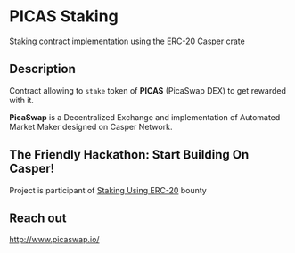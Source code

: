 # PICAS Staking

Staking contract implementation using the ERC-20 Casper crate

## Description

Contract allowing to `stake` token of **PICAS** (PicaSwap DEX) to get rewarded with it.

**PicaSwap** is a Decentralized Exchange and implementation of Automated Market Maker designed on Casper Network.

## The Friendly Hackathon: Start Building On Casper!

Project is participant of [Staking Using ERC-20](https://gitcoin.co/issue/casper-network/gitcoin-hackathon/26/100026594) bounty

## Reach out

http://www.picaswap.io/
